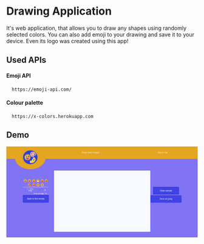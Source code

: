 # Drawing Application

It's web application, that allows you to draw any shapes using randomly selected colors. You can also add emoji to your drawing and save it to your device.
Even its logo was created using this app!

## Used APIs

#### Emoji API

```http
  https://emoji-api.com/
```

#### Colour palette

```http
  https://x-colors.herokuapp.com
```

## Demo

![App screenshot](/images/drawing-emoji.png "Drawing App screenshot")
